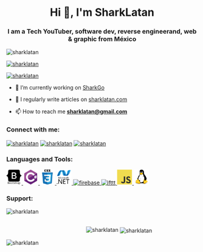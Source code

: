 <h1 align="center">Hi 👋, I'm SharkLatan</h1>
<h3 align="center">I am a Tech YouTuber, software dev, reverse engineerand, web & graphic from México</h3>

<p align="left"> <img src="https://komarev.com/ghpvc/?username=sharklatan&label=Profile%20views&color=0e75b6&style=flat" alt="sharklatan" /> </p>

<p align="left"> <a href="https://github.com/ryo-ma/github-profile-trophy"><img src="https://github-profile-trophy.vercel.app/?username=sharklatan" alt="sharklatan" /></a> </p>

<p align="left"> <a href="https://twitter.com/sharklatan" target="blank"><img src="https://img.shields.io/twitter/follow/sharklatan?logo=twitter&style=for-the-badge" alt="sharklatan" /></a> </p>

- 🔭 I’m currently working on [SharkGo](https://github.com/sharklatan/SharkGo)

- 📝 I regularly write articles on [sharklatan.com](sharklatan.com)

- 📫 How to reach me **sharklatan@gmail.com**

<h3 align="left">Connect with me:</h3>
<p align="left">
<a href="https://twitter.com/sharklatan" target="blank"><img align="center" src="https://raw.githubusercontent.com/rahuldkjain/github-profile-readme-generator/master/src/images/icons/Social/twitter.svg" alt="sharklatan" height="30" width="40" /></a>
<a href="https://instagram.com/sharklatan" target="blank"><img align="center" src="https://raw.githubusercontent.com/rahuldkjain/github-profile-readme-generator/master/src/images/icons/Social/instagram.svg" alt="sharklatan" height="30" width="40" /></a>
<a href="https://www.youtube.com/c/sharklatan" target="blank"><img align="center" src="https://raw.githubusercontent.com/rahuldkjain/github-profile-readme-generator/master/src/images/icons/Social/youtube.svg" alt="sharklatan" height="30" width="40" /></a>
</p>

<h3 align="left">Languages and Tools:</h3>
<p align="left"> <a href="https://getbootstrap.com" target="_blank" rel="noreferrer"> <img src="https://raw.githubusercontent.com/devicons/devicon/master/icons/bootstrap/bootstrap-plain-wordmark.svg" alt="bootstrap" width="40" height="40"/> </a> <a href="https://www.w3schools.com/cs/" target="_blank" rel="noreferrer"> <img src="https://raw.githubusercontent.com/devicons/devicon/master/icons/csharp/csharp-original.svg" alt="csharp" width="40" height="40"/> </a> <a href="https://www.w3schools.com/css/" target="_blank" rel="noreferrer"> <img src="https://raw.githubusercontent.com/devicons/devicon/master/icons/css3/css3-original-wordmark.svg" alt="css3" width="40" height="40"/> </a> <a href="https://dotnet.microsoft.com/" target="_blank" rel="noreferrer"> <img src="https://raw.githubusercontent.com/devicons/devicon/master/icons/dot-net/dot-net-original-wordmark.svg" alt="dotnet" width="40" height="40"/> </a> <a href="https://firebase.google.com/" target="_blank" rel="noreferrer"> <img src="https://www.vectorlogo.zone/logos/firebase/firebase-icon.svg" alt="firebase" width="40" height="40"/> </a> <a href="https://ifttt.com/" target="_blank" rel="noreferrer"> <img src="https://www.vectorlogo.zone/logos/ifttt/ifttt-ar21.svg" alt="ifttt" width="40" height="40"/> </a> <a href="https://developer.mozilla.org/en-US/docs/Web/JavaScript" target="_blank" rel="noreferrer"> <img src="https://raw.githubusercontent.com/devicons/devicon/master/icons/javascript/javascript-original.svg" alt="javascript" width="40" height="40"/> </a> <a href="https://www.linux.org/" target="_blank" rel="noreferrer"> <img src="https://raw.githubusercontent.com/devicons/devicon/master/icons/linux/linux-original.svg" alt="linux" width="40" height="40"/> </a> </p>

<h3 align="left">Support:</h3>
<p><a href="https://www.buymeacoffee.com/sharklatan"> <img align="left" src="https://cdn.buymeacoffee.com/buttons/v2/default-yellow.png" height="50" width="210" alt="sharklatan" /></a></p><br><br>

<p><img align="left" src="https://github-readme-stats.vercel.app/api/top-langs?username=sharklatan&show_icons=true&locale=en&layout=compact" alt="sharklatan" /></p>

<p>&nbsp;<img align="center" src="https://github-readme-stats.vercel.app/api?username=sharklatan&show_icons=true&locale=en" alt="sharklatan" /></p>

<p><img align="center" src="https://github-readme-streak-stats.herokuapp.com/?user=sharklatan&" alt="sharklatan" /></p>
